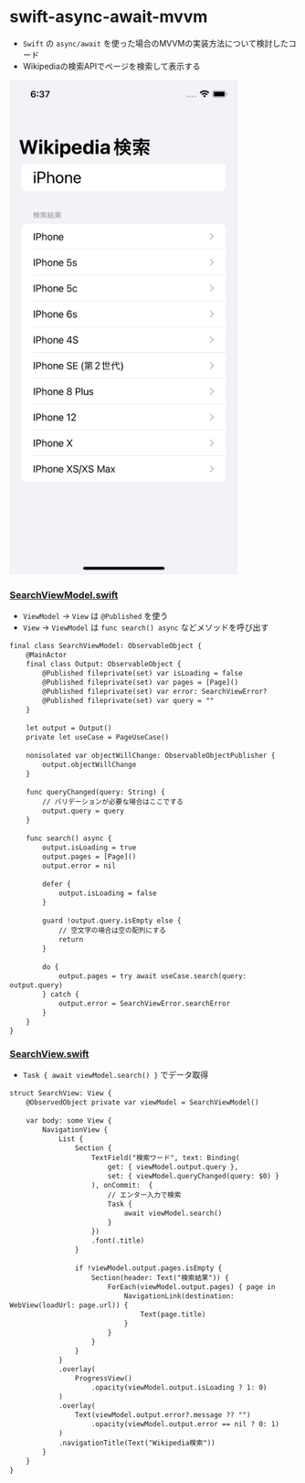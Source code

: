 # swift-async-await-mvvm

- `Swift` の `async/await` を使った場合のMVVMの実装方法について検討したコード
- Wikipediaの検索APIでページを検索して表示する

<img src="https://github.com/fumiyuki/swift-async-await-mvvm/blob/main/image/screen_shot.png" width="400px">

### [SearchViewModel.swift](https://github.com/fumiyuki/swift-async-await-mvvm/blob/main/swift-async-await-mvvm/Views/SearchView/SearchViewModel.swift)

- `ViewModel` -> `View` は `@Published` を使う
- `View` -> `ViewModel` は `func search() async` などメソッドを呼び出す

```
final class SearchViewModel: ObservableObject {
    @MainActor
    final class Output: ObservableObject {
        @Published fileprivate(set) var isLoading = false
        @Published fileprivate(set) var pages = [Page]()
        @Published fileprivate(set) var error: SearchViewError?
        @Published fileprivate(set) var query = ""
    }

    let output = Output()
    private let useCase = PageUseCase()

    nonisolated var objectWillChange: ObservableObjectPublisher {
        output.objectWillChange
    }

    func queryChanged(query: String) {
        // バリデーションが必要な場合はここでする
        output.query = query
    }
    
    func search() async {
        output.isLoading = true
        output.pages = [Page]()
        output.error = nil

        defer {
            output.isLoading = false
        }
        
        guard !output.query.isEmpty else {
            // 空文字の場合は空の配列にする
            return
        }

        do {
            output.pages = try await useCase.search(query: output.query)
        } catch {
            output.error = SearchViewError.searchError
        }
    }
}
```

### [SearchView.swift](https://github.com/fumiyuki/swift-async-await-mvvm/blob/main/swift-async-await-mvvm/Views/SearchView/SearchView.swift)

- `Task { await viewModel.search() }` でデータ取得

```
struct SearchView: View {
    @ObservedObject private var viewModel = SearchViewModel()
    
    var body: some View {
        NavigationView {
            List {
                Section {
                    TextField("検索ワード", text: Binding(
                        get: { viewModel.output.query },
                        set: { viewModel.queryChanged(query: $0) }
                    ), onCommit:  {
                        // エンター入力で検索
                        Task {
                            await viewModel.search()
                        }
                    })
                    .font(.title)
                }
                
                if !viewModel.output.pages.isEmpty {
                    Section(header: Text("検索結果")) {
                        ForEach(viewModel.output.pages) { page in
                            NavigationLink(destination: WebView(loadUrl: page.url)) {
                                Text(page.title)
                            }
                        }
                    }
                }
            }
            .overlay(
                ProgressView()
                    .opacity(viewModel.output.isLoading ? 1: 0)
            )
            .overlay(
                Text(viewModel.output.error?.message ?? "")
                    .opacity(viewModel.output.error == nil ? 0: 1)
            )
            .navigationTitle(Text("Wikipedia検索"))
        }
    }
}
```
